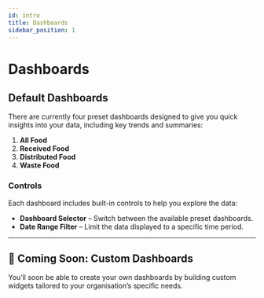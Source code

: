 ```yaml
---
id: intro
title: Dashboards
sidebar_position: 1
---
```


# Dashboards

## Default Dashboards

There are currently four preset dashboards designed to give you quick insights into your data, including key trends and summaries:

1. **All Food**
2. **Received Food**
3. **Distributed Food**
4. **Waste Food**

### Controls

Each dashboard includes built-in controls to help you explore the data:

- **Dashboard Selector** – Switch between the available preset dashboards.
- **Date Range Filter** – Limit the data displayed to a specific time period.

---

## 🚧 Coming Soon: Custom Dashboards

You’ll soon be able to create your own dashboards by building custom widgets tailored to your organisation’s specific needs.
